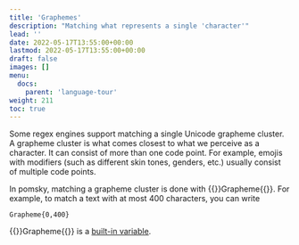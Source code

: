 ```yaml
---
title: 'Graphemes'
description: "Matching what represents a single 'character'"
lead: ''
date: 2022-05-17T13:55:00+00:00
lastmod: 2022-05-17T13:55:00+00:00
draft: false
images: []
menu:
  docs:
    parent: 'language-tour'
weight: 211
toc: true
---
```


Some regex engines support matching a single Unicode grapheme cluster. A grapheme cluster is what
comes closest to what we perceive as a character. It can consist of more than one code point.
For example, emojis with modifiers (such as different skin tones, genders, etc.) usually consist of
multiple code points.

In pomsky, matching a grapheme cluster is done with {{<po>}}Grapheme{{</po>}}. For example,
to match a text with at most 400 characters, you can write

```pomsky
Grapheme{0,400}
```

{{<po>}}Grapheme{{</po>}} is a [built-in variable](../../reference/built-in-variables).

